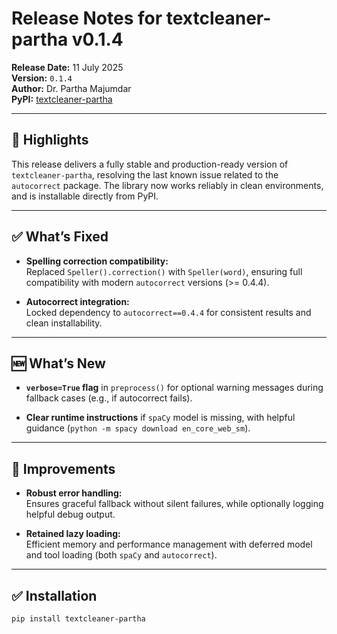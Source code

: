 # Release Notes for textcleaner-partha v0.1.4

**Release Date:** 11 July 2025  
**Version:** `0.1.4`  
**Author:** Dr. Partha Majumdar  
**PyPI:** [textcleaner-partha](https://pypi.org/project/textcleaner-partha/0.1.4/)

---

## 🎯 Highlights

This release delivers a fully stable and production-ready version of `textcleaner-partha`, resolving the last known issue related to the `autocorrect` package. The library now works reliably in clean environments, and is installable directly from PyPI.

---

## ✅ What’s Fixed

- **Spelling correction compatibility:**  
  Replaced `Speller().correction()` with `Speller(word)`, ensuring full compatibility with modern `autocorrect` versions (>= 0.4.4).
  
- **Autocorrect integration:**  
  Locked dependency to `autocorrect==0.4.4` for consistent results and clean installability.

---

## 🆕 What’s New

- **`verbose=True` flag** in `preprocess()` for optional warning messages during fallback cases (e.g., if autocorrect fails).

- **Clear runtime instructions** if `spaCy` model is missing, with helpful guidance (`python -m spacy download en_core_web_sm`).

---

## 🚀 Improvements

- **Robust error handling:**  
  Ensures graceful fallback without silent failures, while optionally logging helpful debug output.

- **Retained lazy loading:**  
  Efficient memory and performance management with deferred model and tool loading (both `spaCy` and `autocorrect`).

---

## ✅ Installation

```bash
pip install textcleaner-partha